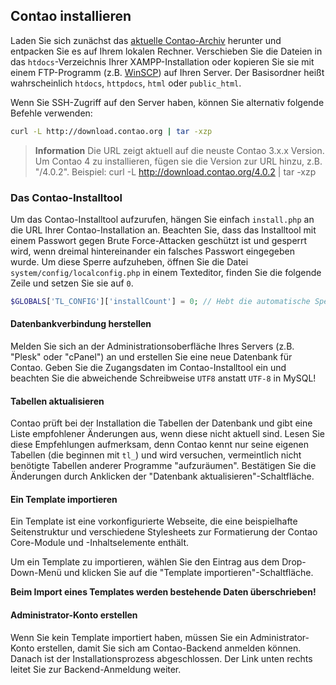 ## Contao installieren

Laden Sie sich zunächst das [aktuelle Contao-Archiv][1] herunter und entpacken
Sie es auf Ihrem lokalen Rechner. Verschieben Sie die Dateien in das
`htdocs`-Verzeichnis Ihrer XAMPP-Installation oder kopieren Sie sie mit einem
FTP-Programm (z.B. [WinSCP][2]) auf Ihren Server. Der Basisordner heißt
wahrscheinlich `htdocs`, `httpdocs`, `html` oder `public_html`.

Wenn Sie SSH-Zugriff auf den Server haben, können Sie alternativ folgende
Befehle verwenden:

```bash
curl -L http://download.contao.org | tar -xzp
```

> **Information** Die URL zeigt aktuell auf die neuste Contao 3.x.x Version.
Um Contao 4 zu installieren, fügen sie die Version zur URL hinzu, z.B. "/4.0.2".
Beispiel: curl -L http://download.contao.org/4.0.2 | tar -xzp


### Das Contao-Installtool

Um das Contao-Installtool aufzurufen, hängen Sie einfach `install.php`
an die URL Ihrer Contao-Installation an. Beachten Sie, dass das Installtool mit
einem Passwort gegen Brute Force-Attacken geschützt ist und gesperrt wird, wenn
dreimal hintereinander ein falsches Passwort eingegeben wurde. Um diese Sperre
aufzuheben, öffnen Sie die Datei `system/config/localconfig.php` in einem
Texteditor, finden Sie die folgende Zeile und setzen Sie sie auf `0`.

```php
$GLOBALS['TL_CONFIG']['installCount'] = 0; // Hebt die automatische Sperre auf
```


#### Datenbankverbindung herstellen

Melden Sie sich an der Administrationsoberfläche Ihres Servers (z.B. "Plesk"
oder "cPanel") an und erstellen Sie eine neue Datenbank für Contao. Geben Sie
die Zugangsdaten im Contao-Installtool ein und beachten Sie die abweichende
Schreibweise `UTF8` anstatt `UTF-8` in MySQL!


#### Tabellen aktualisieren

Contao prüft bei der Installation die Tabellen der Datenbank und gibt eine
Liste empfohlener Änderungen aus, wenn diese nicht aktuell sind. Lesen Sie diese
Empfehlungen aufmerksam, denn Contao kennt nur seine eigenen Tabellen (die
beginnen mit `tl_`) und wird versuchen, vermeintlich nicht benötigte Tabellen 
anderer Programme "aufzuräumen". Bestätigen Sie die Änderungen durch Anklicken 
der "Datenbank aktualisieren"-Schaltfläche.


#### Ein Template importieren

Ein Template ist eine vorkonfigurierte Webseite, die eine beispielhafte
Seitenstruktur und verschiedene Stylesheets zur Formatierung der Contao
Core-Module und -Inhaltselemente enthält.

Um ein Template zu importieren, wählen Sie den Eintrag aus dem Drop-Down-Menü
und klicken Sie auf die "Template importieren"-Schaltfläche.

**Beim Import eines Templates werden bestehende Daten überschrieben!**


#### Administrator-Konto erstellen

Wenn Sie kein Template importiert haben, müssen Sie ein Administrator-Konto
erstellen, damit Sie sich am Contao-Backend anmelden können. Danach ist der
Installationsprozess abgeschlossen. Der Link unten rechts leitet Sie zur
Backend-Anmeldung weiter.


[1]: https://contao.org/de/download.html
[2]: http://www.winscp.net
